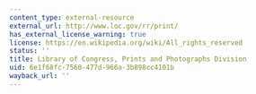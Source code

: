 ```yaml
---
content_type: external-resource
external_url: http://www.loc.gov/rr/print/
has_external_license_warning: true
license: https://en.wikipedia.org/wiki/All_rights_reserved
status: ''
title: Library of Congress, Prints and Photographs Division
uid: 6e1f68fc-7560-477d-966a-3b898cc4101b
wayback_url: ''
---
```

